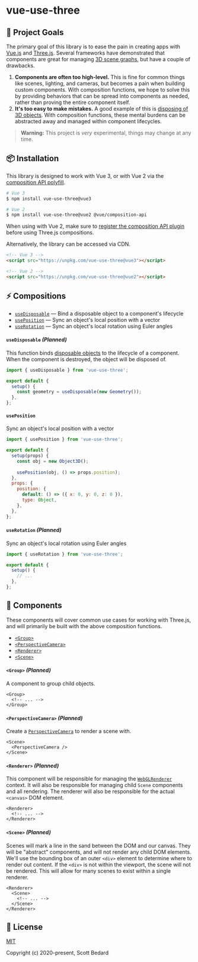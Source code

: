 # vue-use-three

## 🚀 Project Goals

The primary goal of this library is to ease the pain in creating apps with [Vue.js](https://vuejs.org/) and [Three.js](https://threejs.org/). Several frameworks have demonstrated that components are great for managing [3D scene graphs](https://threejsfundamentals.org/threejs/lessons/threejs-scenegraph.html), but have a couple of drawbacks.

1. **Components are often too high-level.** This is fine for common things like scenes, lighting, and cameras, but becomes a pain when building custom components. With composition functions, we hope to solve this by providing behaviors that can be spread into components as needed, rather than proving the entire component itself.
2. **It's too easy to make mistakes.** A good example of this is [disposing of 3D objects](https://threejs.org/docs/#manual/en/introduction/How-to-dispose-of-objects). With composition functions, these mental burdens can be abstracted away and managed within component lifecycles.

> **Warning:** This project is _very_ experimental, things may change at any time.

## 📦 Installation

This library is designed to work with Vue 3, or with Vue 2 via the [composition API polyfill](https://github.com/vuejs/composition-api).

```bash
# Vue 3
$ npm install vue-use-three@vue3

# Vue 2
$ npm install vue-use-three@vue2 @vue/composition-api
```

When using with Vue 2, make sure to [register the composition API plugin](https://github.com/vuejs/composition-api#usage) before using Three.js compositions.

Alternatively, the library can be accessed via CDN.

```html
<!-- Vue 3 -->
<script src="https://unpkg.com/vue-use-three@vue3"></script> 

<!-- Vue 2 -->
<script src="https://unpkg.com/vue-use-three@vue2"></script>
```

## ⚡ Compositions

- [`useDisposable`](#usedisposable) — Bind a disposable object to a component's lifecycle
- [`usePosition`](#useposition) — Sync an object's local position with a vector
- [`useRotation`](#userotation) — Sync an object's local rotation using Euler angles

#### `useDisposable` _(Planned)_

This function binds [disposable objects](https://threejs.org/docs/#manual/en/introduction/How-to-dispose-of-objects) to the lifecycle of a component. When the component is destroyed, the object will be disposed of.

```js
import { useDisposable } from 'vue-use-three';

export default {
  setup() {
    const geometry = useDisposable(new Geometry());
  },
};
```

#### `usePosition`

Sync an object's local position with a vector

```js
import { usePosition } from 'vue-use-three';

export default {
  setup(props) {
    const obj = new Object3D();
    
    usePosition(obj, () => props.position);
  },
  props: {
    position: {
      default: () => ({ x: 0, y: 0, z: 0 }),
      type: Object,
    },
  },
};
```

#### `useRotation` _(Planned)_

Sync an object's local rotation using Euler angles

```js
import { useRotation } from 'vue-use-three';

export default {
  setup() {
    // ...
  },
};
```

## 🧩 Components

These components will cover common use cases for working with Three.js, and will primarily be built with the above composition functions.

- [`<Group>`](#group)
- [`<PerspectiveCamera>`](#perspectivecamera)
- [`<Renderer>`](#renderer)
- [`<Scene>`](#scene)

#### `<Group>` _(Planned)_

A component to group child objects.

```vue
<Group>
  <!-- ... -->
</Group>
```

#### `<PerspectiveCamera>` _(Planned)_

Create a [`PerspectiveCamera`](https://threejs.org/docs/#api/en/cameras/PerspectiveCamera) to render a scene with.

```vue
<Scene>
  <PerspectiveCamera />
</Scene>
```

#### `<Renderer>` _(Planned)_

This component will be responsible for managing the [`WebGLRenderer`](https://threejs.org/docs/#api/en/renderers/WebGLRenderer) context. It will also be responsible for managing child `Scene` components and all rendering. The renderer will also be responsible for the actual `<canvas>` DOM element.

```vue
<Renderer>
  <!-- ... -->
</Renderer>
```

#### `<Scene>` _(Planned)_

Scenes will mark a line in the sand between the DOM and our canvas. They will be "abstract" components, and will not render any child DOM elements. We'll use the bounding box of an outer `<div>` element to determine where to render out content. If the `<div>` is not within the viewport, the scene will not be rendered. This will allow for many scenes to exist within a single renderer.

```vue
<Renderer>
  <Scene>
    <!-- ... -->
  </Scene>
</Renderer>
```

## 📄 License

[MIT](https://github.com/scottbedard/vue-use-three/blob/master/LICENSE)

Copyright (c) 2020-present, Scott Bedard
